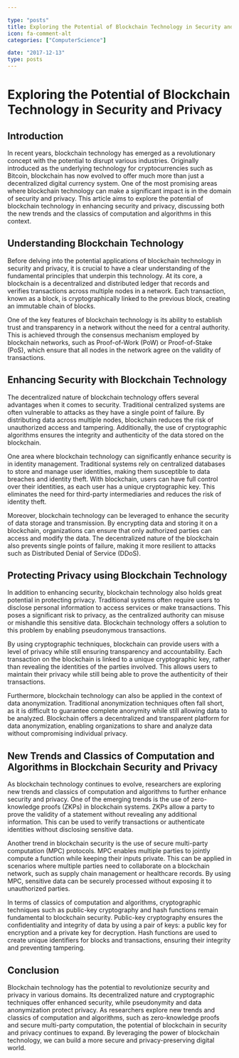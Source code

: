```yaml
---

type: "posts"
title: Exploring the Potential of Blockchain Technology in Security and Privacy
icon: fa-comment-alt
categories: ["ComputerScience"]

date: "2017-12-13"
type: posts
---
```





# Exploring the Potential of Blockchain Technology in Security and Privacy

## Introduction

In recent years, blockchain technology has emerged as a revolutionary concept with the potential to disrupt various industries. Originally introduced as the underlying technology for cryptocurrencies such as Bitcoin, blockchain has now evolved to offer much more than just a decentralized digital currency system. One of the most promising areas where blockchain technology can make a significant impact is in the domain of security and privacy. This article aims to explore the potential of blockchain technology in enhancing security and privacy, discussing both the new trends and the classics of computation and algorithms in this context.

## Understanding Blockchain Technology

Before delving into the potential applications of blockchain technology in security and privacy, it is crucial to have a clear understanding of the fundamental principles that underpin this technology. At its core, a blockchain is a decentralized and distributed ledger that records and verifies transactions across multiple nodes in a network. Each transaction, known as a block, is cryptographically linked to the previous block, creating an immutable chain of blocks.

One of the key features of blockchain technology is its ability to establish trust and transparency in a network without the need for a central authority. This is achieved through the consensus mechanism employed by blockchain networks, such as Proof-of-Work (PoW) or Proof-of-Stake (PoS), which ensure that all nodes in the network agree on the validity of transactions.

## Enhancing Security with Blockchain Technology

The decentralized nature of blockchain technology offers several advantages when it comes to security. Traditional centralized systems are often vulnerable to attacks as they have a single point of failure. By distributing data across multiple nodes, blockchain reduces the risk of unauthorized access and tampering. Additionally, the use of cryptographic algorithms ensures the integrity and authenticity of the data stored on the blockchain.

One area where blockchain technology can significantly enhance security is in identity management. Traditional systems rely on centralized databases to store and manage user identities, making them susceptible to data breaches and identity theft. With blockchain, users can have full control over their identities, as each user has a unique cryptographic key. This eliminates the need for third-party intermediaries and reduces the risk of identity theft.

Moreover, blockchain technology can be leveraged to enhance the security of data storage and transmission. By encrypting data and storing it on a blockchain, organizations can ensure that only authorized parties can access and modify the data. The decentralized nature of the blockchain also prevents single points of failure, making it more resilient to attacks such as Distributed Denial of Service (DDoS).

## Protecting Privacy using Blockchain Technology

In addition to enhancing security, blockchain technology also holds great potential in protecting privacy. Traditional systems often require users to disclose personal information to access services or make transactions. This poses a significant risk to privacy, as the centralized authority can misuse or mishandle this sensitive data. Blockchain technology offers a solution to this problem by enabling pseudonymous transactions.

By using cryptographic techniques, blockchain can provide users with a level of privacy while still ensuring transparency and accountability. Each transaction on the blockchain is linked to a unique cryptographic key, rather than revealing the identities of the parties involved. This allows users to maintain their privacy while still being able to prove the authenticity of their transactions.

Furthermore, blockchain technology can also be applied in the context of data anonymization. Traditional anonymization techniques often fall short, as it is difficult to guarantee complete anonymity while still allowing data to be analyzed. Blockchain offers a decentralized and transparent platform for data anonymization, enabling organizations to share and analyze data without compromising individual privacy.

## New Trends and Classics of Computation and Algorithms in Blockchain Security and Privacy

As blockchain technology continues to evolve, researchers are exploring new trends and classics of computation and algorithms to further enhance security and privacy. One of the emerging trends is the use of zero-knowledge proofs (ZKPs) in blockchain systems. ZKPs allow a party to prove the validity of a statement without revealing any additional information. This can be used to verify transactions or authenticate identities without disclosing sensitive data.

Another trend in blockchain security is the use of secure multi-party computation (MPC) protocols. MPC enables multiple parties to jointly compute a function while keeping their inputs private. This can be applied in scenarios where multiple parties need to collaborate on a blockchain network, such as supply chain management or healthcare records. By using MPC, sensitive data can be securely processed without exposing it to unauthorized parties.

In terms of classics of computation and algorithms, cryptographic techniques such as public-key cryptography and hash functions remain fundamental to blockchain security. Public-key cryptography ensures the confidentiality and integrity of data by using a pair of keys: a public key for encryption and a private key for decryption. Hash functions are used to create unique identifiers for blocks and transactions, ensuring their integrity and preventing tampering.

## Conclusion

Blockchain technology has the potential to revolutionize security and privacy in various domains. Its decentralized nature and cryptographic techniques offer enhanced security, while pseudonymity and data anonymization protect privacy. As researchers explore new trends and classics of computation and algorithms, such as zero-knowledge proofs and secure multi-party computation, the potential of blockchain in security and privacy continues to expand. By leveraging the power of blockchain technology, we can build a more secure and privacy-preserving digital world.